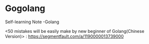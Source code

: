 # Gogolang
Self-learning Note -Golang


<50 mistakes will be easily make by new beginner of Golang(Chinese Version)> : https://segmentfault.com/a/1190000013739000
